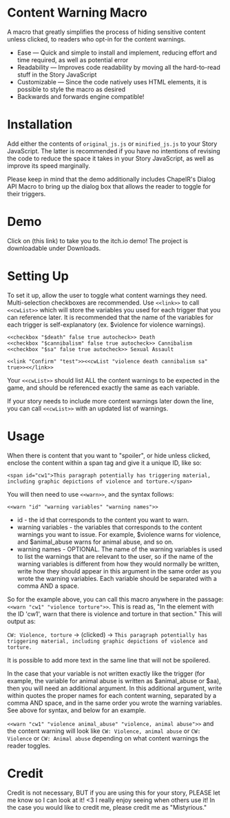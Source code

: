# Content Warning Macro
A macro that greatly simplifies the process of hiding sensitive content unless clicked, to readers who opt-in for the content warnings.

* Ease — Quick and simple to install and implement, reducing effort and time required, as well as potential error
* Readability — Improves code readability by moving all the hard-to-read stuff in the Story JavaScript
* Customizable — Since the code natively uses HTML elements, it is possible to style the macro as desired
* Backwards and forwards engine compatible!

# Installation
Add either the contents of ``original_js.js`` or ``minified_js.js`` to your Story JavaScript. The latter is recommended if you have no intentions of revising the code to reduce the space it takes in your Story JavaScript, as well as improve its speed marginally.

Please keep in mind that the demo additionally includes ChapelR's Dialog API Macro to bring up the dialog box that allows the reader to toggle for their triggers.

# Demo
Click on (this link) to take you to the itch.io demo! The project is downloadable under Downloads.

# Setting Up
To set it up, allow the user to toggle what content warnings they need. Multi-selection checkboxes are recommended. Use ``<<link>>`` to call ``<<cwList>>`` which will store the variables you used for each trigger that you can reference later. It is recommended that the name of the variables for each trigger is self-explanatory (ex. $violence for violence warnings).
```<<checkbox "$violence" false true autocheck>> Violence
<<checkbox "$death" false true autocheck>> Death
<<checkbox "$cannibalism" false true autocheck>> Cannibalism
<<checkbox "$sa" false true autocheck>> Sexual Assault

<<link "Confirm" "test">><<cwList "violence death cannibalism sa" true>><</link>>
```

Your ``<<cwList>>`` should list ALL the content warnings to be expected in the game, and should be referenced exactly the same as each variable.

If your story needs to include more content warnings later down the line, you can call ``<<cwList>>`` with an updated list of warnings.

# Usage
When there is content that you want to "spoiler", or hide unless clicked, enclose the content within a span tag and give it a unique ID, like so:

```<span id="cw1">This paragraph potentially has triggering material, including graphic depictions of violence and torture.</span>```

You will then need to use ``<<warn>>``, and the syntax follows:

``<<warn "id" "warning variables" "warning names">>``
* id - the id that corresponds to the content you want to warn.
* warning variables - the variables that corresponds to the content warnings you want to issue. For example, $violence warns for violence, and $animal_abuse warns for animal abuse, and so on.
* warning names - OPTIONAL. The name of the warning variables is used to list the warnings that are relevant to the user, so if the name of the warning variables is different from how they would normally be written, write how they should appear in this argument in the same order as you wrote the warning variables. Each variable should be separated with a comma AND a space.

So for the example above, you can call this macro anywhere in the passage: ``<<warn "cw1" "violence torture">>``. This is read as, "In the element with the ID 'cw1', warn that there is violence and torture in that section." This will output as:

``CW: Violence, torture`` -> (clicked) -> ``This paragraph potentially has triggering material, including graphic depictions of violence and torture.``

It is possible to add more text in the same line that will not be spoilered.

In the case that your variable is not written exactly like the trigger (for example, the variable for animal abuse is written as $animal_abuse or $aa), then you will need an additional argument. In this additional argument, write within quotes the proper names for each content warning, separated by a comma AND space, and in the same order you wrote the warning variables. See above for syntax, and below for an example.

``<<warn "cw1" "violence animal_abuse" "violence, animal abuse">>`` and the content warning will look like ``CW: Violence, animal abuse`` or ``CW: Violence`` or ``CW: Animal abuse`` depending on what content warnings the reader toggles.

# Credit
Credit is not necessary, BUT if you are using this for your story, PLEASE let me know so I can look at it! <3 I really enjoy seeing when others use it! In the case you would like to credit me, please credit me as "Mistyrious."

